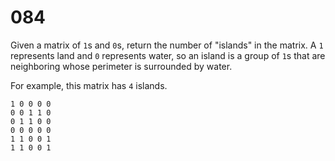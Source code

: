 [_metadata_:number]:-      "84"
[_metadata_:difficulty]:-  "Medium"
[_metadata_:asker]:-       "Amazon"

# 084

Given a matrix of `1`s and `0`s, return the number of "islands" in the matrix. A `1` represents land and `0` represents water, so an island is a group of `1`s that are neighboring whose perimeter is surrounded by water.

For example, this matrix has `4` islands.

```
1 0 0 0 0
0 0 1 1 0
0 1 1 0 0
0 0 0 0 0
1 1 0 0 1
1 1 0 0 1
```
